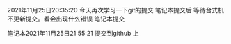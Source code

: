 2021年11月25日20:35:20  今天再次学习一下git的提交  笔记本提交后 等待台式机不更新提交。看会出现什么错误
笔记本提交


笔记本2021年11月25日21:55:21  提交到github 上
